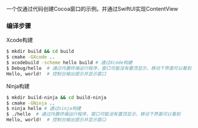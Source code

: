 一个仅通过代码创建Cocoa窗口的示例。并通过SwiftUI实现ContentView

### 编译步骤

Xcode构建

```sh
$ mkdir build && cd build
$ cmake -GXcode ..
$ xcodebuild -scheme hello build # 通过Xcode构建
$ Debug/hello  # 通过内置终端运行程序，窗口可能没有置顶显示，移动下界面可以看到
Hello, world!  # 控制台输出提示并显示窗口
```
 
Ninja构建

```sh
$ mkdir build-ninja && cd build-ninja
$ cmake -GNinja ..
$ ninja hello # 通过ninja构建
$ ./hello  # 通过内置终端运行程序，窗口可能没有置顶显示，移动下界面可以看到
Hello, world!  # 控制台输出提示并显示窗口
```